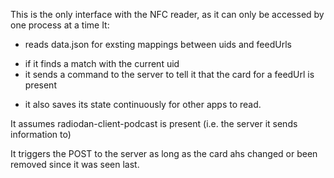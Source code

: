 This is the only interface with the NFC reader, as it can only be accessed by one process at a time
It:
 * reads data.json for exsting mappings between uids and feedUrls
  - if it finds a match with the current uid
  - it sends a command to the server to tell it that the card for a feedUrl is present
 * it also saves its state continuously for other apps to read.

It assumes radiodan-client-podcast is present (i.e. the server it sends information to)

It triggers the POST to the server as long as the card ahs changed or been removed
since it was seen last.


